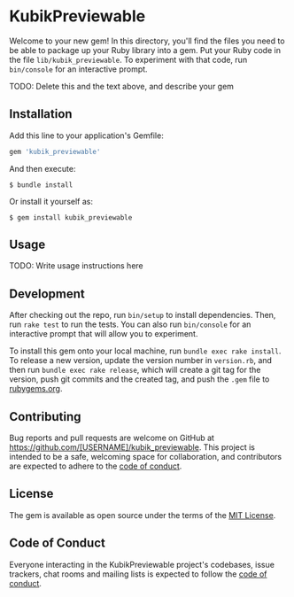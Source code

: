 # KubikPreviewable

Welcome to your new gem! In this directory, you'll find the files you need to be able to package up your Ruby library into a gem. Put your Ruby code in the file `lib/kubik_previewable`. To experiment with that code, run `bin/console` for an interactive prompt.

TODO: Delete this and the text above, and describe your gem

## Installation

Add this line to your application's Gemfile:

```ruby
gem 'kubik_previewable'
```

And then execute:

    $ bundle install

Or install it yourself as:

    $ gem install kubik_previewable

## Usage

TODO: Write usage instructions here

## Development

After checking out the repo, run `bin/setup` to install dependencies. Then, run `rake test` to run the tests. You can also run `bin/console` for an interactive prompt that will allow you to experiment.

To install this gem onto your local machine, run `bundle exec rake install`. To release a new version, update the version number in `version.rb`, and then run `bundle exec rake release`, which will create a git tag for the version, push git commits and the created tag, and push the `.gem` file to [rubygems.org](https://rubygems.org).

## Contributing

Bug reports and pull requests are welcome on GitHub at https://github.com/[USERNAME]/kubik_previewable. This project is intended to be a safe, welcoming space for collaboration, and contributors are expected to adhere to the [code of conduct](https://github.com/[USERNAME]/kubik_previewable/blob/master/CODE_OF_CONDUCT.md).

## License

The gem is available as open source under the terms of the [MIT License](https://opensource.org/licenses/MIT).

## Code of Conduct

Everyone interacting in the KubikPreviewable project's codebases, issue trackers, chat rooms and mailing lists is expected to follow the [code of conduct](https://github.com/[USERNAME]/kubik_previewable/blob/master/CODE_OF_CONDUCT.md).
